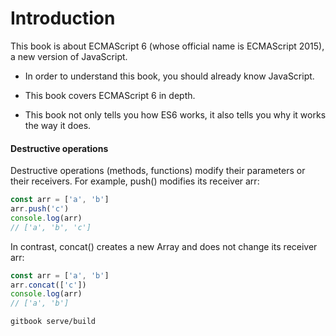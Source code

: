 # Introduction

This book is about ECMAScript 6 (whose official name is ECMAScript 2015), a new version of JavaScript.

- In order to understand this book, you should already know JavaScript.

- This book covers ECMAScript 6 in depth.

- This book not only tells you how ES6 works, it also tells you why it works the way it does.

#### Destructive operations

Destructive operations (methods, functions) modify their parameters or their receivers. For example, push() modifies its receiver arr:

```js
const arr = ['a', 'b']
arr.push('c')
console.log(arr)
// ['a', 'b', 'c']
```

In contrast, concat() creates a new Array and does not change its receiver arr:

```js
const arr = ['a', 'b']
arr.concat(['c'])
console.log(arr)
// ['a', 'b']
```

```bash
gitbook serve/build
```
